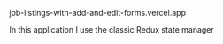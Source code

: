job-listings-with-add-and-edit-forms.vercel.app

In this application I use the classic Redux state manager
